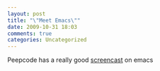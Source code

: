 ```yaml
---
layout: post
title: "\"Meet Emacs\""
date: 2009-10-31 18:03
comments: true
categories: Uncategorized
---
```

Peepcode has a really good [screencast](http://peepcode.com/products/meet-emacs) on emacs

<div class="zemanta-pixie" style="margin-top:10px;height:15px;"><img class="zemanta-pixie-img" alt="" src="http://img.zemanta.com/pixy.gif?x-id=61c208f2-289a-4be4-bfe9-14968edb89cc" style="border:none;float:right;"><span class="zem-script more-related pretty-attribution"></span></div>
